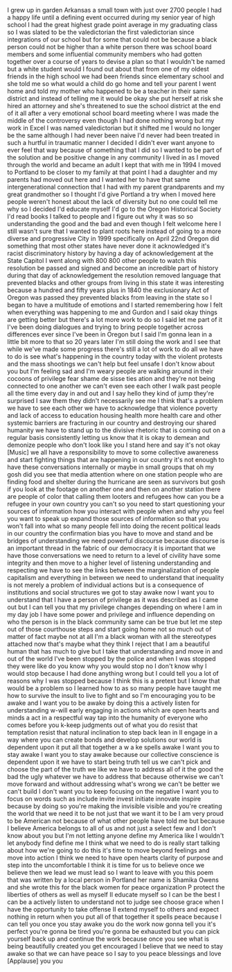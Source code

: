 
I grew up in garden Arkansas a small
town with just over 2700 people I had a
happy life until a defining event
occurred during my senior year of high
school
I had the great highest grade point
average in my graduating class so I was
slated to be the valedictorian
the first valedictorian since
integrations of our school but for some
that could not be because a black person
could not be higher than a white person
there was school board members and some
influential community members who had
gotten together over a course of years
to devise a plan so that I wouldn&#39;t be
named but a white student would I found
out about that from one of my oldest
friends in the high school we had been
friends since elementary school and she
told me so what would a child do go home
and tell your parent I went home and
told my mother who happened to be a
teacher in their same district and
instead of telling me it would be okay
she put herself at risk she hired an
attorney and she&#39;s threatened to sue the
school district at the end of it all
after a very emotional school board
meeting where I was made the middle of
the controversy even though I had done
nothing wrong but my work in Excel
I was named valedictorian but it shifted
me I would no longer be the same
although I had never been naive I&#39;d
never had been treated in such a hurtful
in traumatic manner I decided I didn&#39;t
ever want anyone to ever feel that way
because of something that I did so I
wanted to be part of the solution and be
positive change in any community I lived
in as I moved through the world and
became an adult
I kept that with me in 1994 I moved to
Portland to be closer to my family at
that point I had a daughter and my
parents had moved out here and I wanted
her to have that same intergenerational
connection that I had with my parent
grandparents and my great grandmother so
I thought I&#39;d give Portland a try when I
moved here people weren&#39;t honest about
the lack of diversity but no one could
tell me why so I decided I&#39;d educate
myself I&#39;d go to the Oregon Historical
Society I&#39;d read books I talked to
people and I figure out why it was so so
understanding the good and the bad and
even though I felt welcome here I still
wasn&#39;t sure that I wanted to plant roots
here instead of going to a more diverse
and progressive City in 1999
specifically on April 22nd Oregon did
something that most other states have
never done it acknowledged it&#39;s racist
discriminatory history by having a day
of acknowledgement at the State Capitol
I went along with 800 800 other people
to watch this resolution be passed and
signed and become an incredible part of
history during that day of
acknowledgement the resolution removed
language that prevented blacks and other
groups from living in this state it was
interesting because a hundred and fifty
years plus in 1840 the exclusionary Act
of Oregon was passed they prevented
blacks from leaving in the state so I
began to have a multitude of emotions
and I started remembering how I felt
when everything was happening to me and
Gurdon and I said okay things are
getting better but there&#39;s a lot more
work to do so I said let me
part of it I&#39;ve been doing dialogues and
trying to bring people together across
differences ever since I&#39;ve been in
Oregon but I said I&#39;m gonna lean in a
little bit more to that so 20 years
later I&#39;m still doing the work and I see
that while we&#39;ve made some progress
there&#39;s still a lot of work to do all we
have to do is see what&#39;s happening in
the country today with the violent
protests and the mass shootings we can&#39;t
help but feel unsafe I don&#39;t know about
you but I&#39;m feeling sad and I&#39;m weary
people are walking around in their
cocoons
of privilege fear shame de sisse ties
ation and they&#39;re not being connected to
one another we can&#39;t even see each other
I walk past people all the time every
day in and out and I say hello they kind
of jump they&#39;re surprised I saw them
they didn&#39;t necessarily see me I think
that&#39;s a problem we have to see each
other we have to acknowledge that
violence poverty and lack of access to
education housing health more health
care and other systemic barriers are
fracturing in our country and destroying
our shared humanity we have to stand up
to the divisive rhetoric that is coming
out on a regular basis consistently
letting us know that it is okay to
demean and demonize people who don&#39;t
look like you I stand here and say it&#39;s
not okay
[Music]
we all have a responsibility to move to
some collective awareness and start
fighting things that are happening in
our country it&#39;s not enough to have
these conversations internally or maybe
in small groups that oh my gosh did you
see that media attention where on one
station people who are finding food and
shelter during the hurricane are seen as
survivors but gosh if you look at the
footage on another one and then on
another station there are people of
color that calling them looters and
refugees how can you be a refugee in
your own country you can&#39;t so you need
to start questioning your sources of
information how you interact with people
when and why you feel you want to speak
up expand those sources of information
so that you won&#39;t fall into what so many
people fell into doing the recent
political leads in our country the
confirmation bias you have to move and
stand and be bridges of understanding we
need powerful discourse because
discourse is an important thread in the
fabric of our democracy it is important
that we have those conversations we need
to return to a level of civility have
some integrity and then move to a higher
level of listening understanding and
respecting we have to see the links
between the marginalization of people
capitalism and everything in between we
need to understand that inequality is
not merely a problem of individual
actions but is a consequence of
institutions and social structures we
got to stay awake
now I want you to understand that I have
a person of privilege as it was
described as I came out but I can tell
you that my privilege changes depending
on where I am in my day job I have some
power and privilege and influence
depending on who the person is in the
black community same can be true but let
me step out of those courthouse steps
and start going home not so much out of
matter of fact maybe not at all I&#39;m a
black woman with all the stereotypes
attached now that&#39;s maybe what they
think I reject that I am a beautiful
human that has much to give
but I take that understanding and move
in and out of the world I&#39;ve been
stopped by the police and when I was
stopped they were like do you know why
you would stop no I don&#39;t know why I
would stop because I had done anything
wrong but I could tell you a lot of
reasons why I was stopped because I
think this is a pretext but I know that
would be a problem so I learned how to
as so many people have taught me how to
survive the insult to live to fight and
so I&#39;m encouraging you to be awake and I
want you to be awake by doing this
a actively listen for understanding
w-will early engaging in actions which
are open hearts and minds a act in a
respectful way tap into the humanity of
everyone who comes before you k-keep
judgments out of what you do resist that
temptation resist that natural
inclination to step back lean in II
engage in a way where you can create
bonds and develop solutions our world is
dependent upon it put all that together
a w a ke spells awake I want you to stay
awake I want you to stay awake because
our collective conscience is dependent
upon it we have to start being truth
tell us we can&#39;t pick and choose the
part of the truth we like we have to
address all of it the good the bad the
ugly whatever we have to address that
because otherwise we can&#39;t move forward
and without addressing what&#39;s wrong we
can&#39;t be better we can&#39;t build
I don&#39;t want you to keep focusing on the
negative I want you to focus on words
such as include invite invest initiate
innovate inspire because by doing so
you&#39;re making the invisible visible
and you&#39;re creating the world that we
need it to be not just that we want it
to be I am very proud to be American not
because of what other people have told
me but because I believe America belongs
to all of us and not just a select few
and I don&#39;t know about you but I&#39;m not
letting anyone define my America like I
wouldn&#39;t let anybody find define me I
think what we need to do is really start
talking about how we&#39;re going to do this
it&#39;s time to move beyond feelings and
move into action I think we need to have
open hearts clarity of purpose and step
into the uncomfortable I think it is
time for us to believe once we believe
then we lead we must lead so I want to
leave with you this poem that was
written by a local person in Portland
her name is Shamika Owens and she wrote
this for the black women for peace
organization P protect the liberties of
others as well as myself II educate
myself so I can be the best I can be a
actively listen to understand not to
judge see choose grace when I have the
opportunity to take offense
II extend myself to others and expect
nothing in return when you put all of
that together it spells peace because I
can tell you once you stay awake you do
the work now gonna tell you it&#39;s perfect
you&#39;re gonna be tired you&#39;re gonna be
exhausted but you can pick yourself back
up and continue the work because once
you see what is being beautifully
created you get encouraged I believe
that we need to stay awake so that we
can have peace so I say to you peace
blessings and love
[Applause]
you
you
